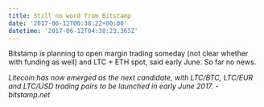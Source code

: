 ```yaml
---
title: Still no word from Bitstamp
date: '2017-06-12T00:38:22+00:00'
datetime: '2017-06-12T04:38:23.365Z'
---
```



Bitstamp is planning to open margin trading someday (not clear whether with funding as well) and LTC + ETH spot, said early June. So far no news.

*Litecoin has now emerged as the next candidate, with LTC/BTC, LTC/EUR and LTC/USD trading pairs to be launched in early June 2017. - bitstamp.net*